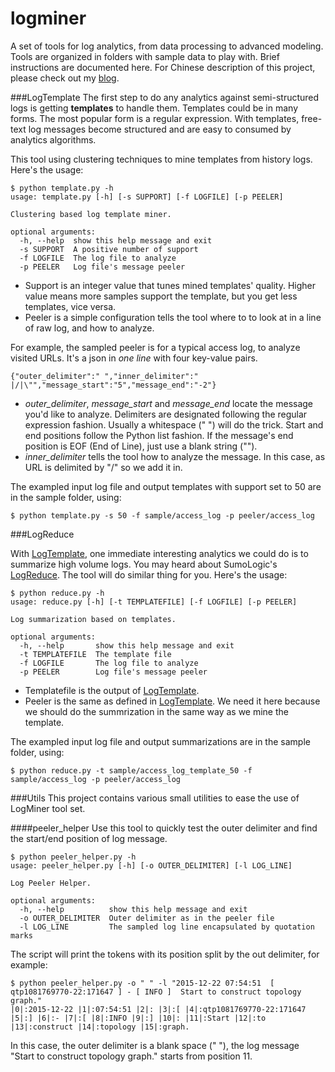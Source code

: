 logminer
=======
A set of tools for log analytics, from data processing to advanced modeling. Tools are organized in folders with sample data to play with. Brief instructions are documented here. For Chinese description of this project, please check out my [blog](http://blog.csdn.net/cameling_yang).

###LogTemplate
The first step to do any analytics against semi-structured logs is getting **templates** to handle them. Templates could be in many forms. The most popular form is a regular expression. With templates, free-text log messages become structured and are easy to consumed by analytics algorithms.

This tool using clustering techniques to mine templates from history logs. Here's the usage:
```
$ python template.py -h
usage: template.py [-h] [-s SUPPORT] [-f LOGFILE] [-p PEELER]

Clustering based log template miner.

optional arguments:
  -h, --help  show this help message and exit
  -s SUPPORT  A positive number of support
  -f LOGFILE  The log file to analyze
  -p PEELER   Log file's message peeler
```
* Support is an integer value that tunes mined templates' quality. Higher value means more samples support the template, but you get less templates, vice versa. 
* Peeler is a simple configuration tells the tool where to to look at in a line of raw log, and how to analyze. 

For example, the sampled peeler is for a typical access log, to analyze visited URLs. It's a json in *one line* with four key-value pairs.
```
{"outer_delimiter":" ","inner_delimiter":" |/|\"","message_start":"5","message_end":"-2"}
```
* *outer_delimiter*, *message_start* and *message_end* locate the message you'd like to analyze. Delimiters are designated following the regular expression fashion. Usually a whitespace (" ") will do the trick. Start and end positions follow the Python list fashion. If the message's end position is EOF (End of Line), just use a blank string ("").
* *inner_delimiter* tells the tool how to analyze the message. In this case, as URL is delimited by "/" so we add it in.

The exampled input log file and output templates with support set to 50 are in the sample folder, using:
```
$ python template.py -s 50 -f sample/access_log -p peeler/access_log
```
###LogReduce

With [LogTemplate](https://github.com/cameling/logminer/tree/master/LogTemplate), one immediate interesting analytics we could do is to summarize high volume logs. You may heard about SumoLogic's [LogReduce](https://www.sumologic.com/2012/03/23/what-the-heck-is-logreduce/). The tool will do similar thing for you. Here's the usage:
```
$ python reduce.py -h
usage: reduce.py [-h] [-t TEMPLATEFILE] [-f LOGFILE] [-p PEELER]

Log summarization based on templates.

optional arguments:
  -h, --help       show this help message and exit
  -t TEMPLATEFILE  The template file
  -f LOGFILE       The log file to analyze
  -p PEELER        Log file's message peeler
```
* Templatefile is the output of [LogTemplate](https://github.com/cameling/logminer/tree/master/LogTemplate).
* Peeler is the same as defined in [LogTemplate](https://github.com/cameling/logminer/tree/master/LogTemplate). We need it here because we should do the summrization in the same way as we mine the template.

The exampled input log file and output summarizations are in the sample folder, using:
```
$ python reduce.py -t sample/access_log_template_50 -f sample/access_log -p peeler/access_log
```
###Utils
This project contains various small utilities to ease the use of LogMiner tool set.

####peeler_helper
Use this tool to quickly test the outer delimiter and find the start/end position of log message.
```
$ python peeler_helper.py -h
usage: peeler_helper.py [-h] [-o OUTER_DELIMITER] [-l LOG_LINE]

Log Peeler Helper.

optional arguments:
  -h, --help          show this help message and exit
  -o OUTER_DELIMITER  Outer delimiter as in the peeler file
  -l LOG_LINE         The sampled log line encapsulated by quotation marks
```
The script will print the tokens with its position split by the out delimiter, for example:
```
$ python peeler_helper.py -o " " -l "2015-12-22 07:54:51  [ qtp1081769770-22:171647 ] - [ INFO ]  Start to construct topology graph."
|0|:2015-12-22 |1|:07:54:51 |2|: |3|:[ |4|:qtp1081769770-22:171647 |5|:] |6|:- |7|:[ |8|:INFO |9|:] |10|: |11|:Start |12|:to |13|:construct |14|:topology |15|:graph.
```
In this case, the outer delimiter is a blank space (" "), the log message "Start to construct topology graph." starts from position 11.